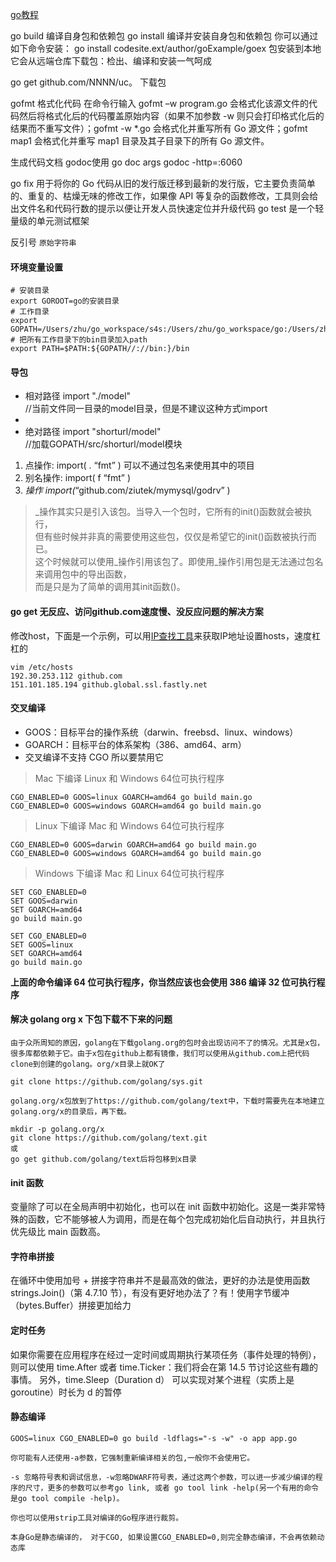 [go教程](https://github.com/unknwon/the-way-to-go_ZH_CN/blob/master/eBook/directory.md)


go build 编译自身包和依赖包
go install 编译并安装自身包和依赖包
你可以通过如下命令安装：
go install codesite.ext/author/goExample/goex
包安装到本地它会从远端仓库下载包：检出、编译和安装一气呵成

go get github.com/NNNN/uc。 下载包


gofmt 格式化代码
在命令行输入 gofmt –w program.go 会格式化该源文件的代码然后将格式化后的代码覆盖原始内容（如果不加参数 -w 则只会打印格式化后的结果而不重写文件）；gofmt -w *.go 会格式化并重写所有 Go 源文件；gofmt map1 会格式化并重写 map1 目录及其子目录下的所有 Go 源文件。


生成代码文档 godoc使用 go doc args
godoc -http=:6060


go fix 用于将你的 Go 代码从旧的发行版迁移到最新的发行版，它主要负责简单的、重复的、枯燥无味的修改工作，如果像 API 等复杂的函数修改，工具则会给出文件名和代码行数的提示以便让开发人员快速定位并升级代码
go test 是一个轻量级的单元测试框架


反引号
`
原始字符串
`

    

#### 环境变量设置

```
# 安装目录
export GOROOT=go的安装目录
# 工作目录
export GOPATH=/Users/zhu/go_workspace/s4s:/Users/zhu/go_workspace/go:/Users/zhu/go_workspace/test
# 把所有工作目录下的bin目录加入path
export PATH=$PATH:${GOPATH//://bin:}/bin
```

#### 导包

* 相对路径     import   "./model"  
//当前文件同一目录的model目录，但是不建议这种方式import
* 
* 绝对路径    import   "shorturl/model"  
//加载GOPATH/src/shorturl/model模块


1. 点操作: import( . “fmt” ) 可以不通过包名来使用其中的项目
2. 别名操作: import( f “fmt” )
3. _操作 import(_“github.com/ziutek/mymysql/godrv” )
> _操作其实只是引入该包。当导入一个包时，它所有的init()函数就会被执行，  
但有些时候并非真的需要使用这些包，仅仅是希望它的init()函数被执行而已。  
这个时候就可以使用_操作引用该包了。即使用_操作引用包是无法通过包名来调用包中的导出函数，  
而是只是为了简单的调用其init函数()。



#### go get 无反应、访问github.com速度慢、没反应问题的解决方案

修改host，下面是一个示例，可以用[IP查找工具](https://www.ipaddress.com/ip-lookup)来获取IP地址设置hosts，速度杠杠的
```
vim /etc/hosts
192.30.253.112 github.com
151.101.185.194 github.global.ssl.fastly.net

```


#### 交叉编译

- GOOS：目标平台的操作系统（darwin、freebsd、linux、windows） 
- GOARCH：目标平台的体系架构（386、amd64、arm） 
- 交叉编译不支持 CGO 所以要禁用它

> Mac 下编译 Linux 和 Windows 64位可执行程序

```
CGO_ENABLED=0 GOOS=linux GOARCH=amd64 go build main.go
CGO_ENABLED=0 GOOS=windows GOARCH=amd64 go build main.go
```

> Linux 下编译 Mac 和 Windows 64位可执行程序

```
CGO_ENABLED=0 GOOS=darwin GOARCH=amd64 go build main.go
CGO_ENABLED=0 GOOS=windows GOARCH=amd64 go build main.go
```

> Windows 下编译 Mac 和 Linux 64位可执行程序

```
SET CGO_ENABLED=0
SET GOOS=darwin
SET GOARCH=amd64
go build main.go

SET CGO_ENABLED=0
SET GOOS=linux
SET GOARCH=amd64
go build main.go
```

**上面的命令编译 64 位可执行程序，你当然应该也会使用 386 编译 32 位可执行程序**


#### 解决 golang org x 下包下载不下来的问题


```
由于众所周知的原因，golang在下载golang.org的包时会出现访问不了的情况。尤其是x包，很多库都依赖于它。由于x包在github上都有镜像，我们可以使用从github.com上把代码clone到创建的golang。org/x目录上就OK了

git clone https://github.com/golang/sys.git
```



```
golang.org/x包放到了https://github.com/golang/text中，下载时需要先在本地建立golang.org/x的目录后，再下载。

mkdir -p golang.org/x
git clone https://github.com/golang/text.git
或
go get github.com/golang/text后将包移到x目录

```


#### init 函数

变量除了可以在全局声明中初始化，也可以在 init 函数中初始化。这是一类非常特殊的函数，它不能够被人为调用，而是在每个包完成初始化后自动执行，并且执行优先级比 main 函数高。


#### 字符串拼接
在循环中使用加号 + 拼接字符串并不是最高效的做法，更好的办法是使用函数 strings.Join()（第 4.7.10 节），有没有更好地办法了？有！使用字节缓冲（bytes.Buffer）拼接更加给力


#### 定时任务
如果你需要在应用程序在经过一定时间或周期执行某项任务（事件处理的特例），则可以使用 time.After 或者 time.Ticker：我们将会在第 14.5 节讨论这些有趣的事情。 另外，time.Sleep（Duration d） 可以实现对某个进程（实质上是 goroutine）时长为 d 的暂停


#### 静态编译

```
GOOS=linux CGO_ENABLED=0 go build -ldflags="-s -w" -o app app.go

你可能有人还使用-a参数，它强制重新编译相关的包,一般你不会使用它。

-s 忽略符号表和调试信息，-w忽略DWARF符号表，通过这两个参数，可以进一步减少编译的程序的尺寸，更多的参数可以参考go link, 或者 go tool link -help(另一个有用的命令是go tool compile -help)。

你也可以使用strip工具对编译的Go程序进行裁剪。

本身Go是静态编译的， 对于CGO, 如果设置CGO_ENABLED=0,则完全静态编译，不会再依赖动态库
```




